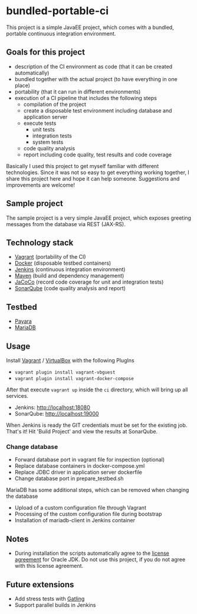 # bundled-portable-ci
This project is a simple JavaEE project, which comes with a bundled, portable continuous integration environment. 

## Goals for this project
- description of the CI environment as code (that it can be created automatically)
- bundled together with the actual project (to have everything in one place)
- portability (that it can run in different environments)
- execution of a CI pipeline that includes the following steps
    - compilation of the project
    - create a disposable test environment including database and application server
    - execute tests
        - unit tests
        - integration tests
        - system tests
    - code quality analysis
    - report including code quality, test results and code coverage

Basically I used this project to get myself familiar with different technologies. 
Since it was not so easy to get everything working together, I share this project here and hope it can help someone. Suggestions and improvements are welcome!

## Sample project
The sample project is a very simple JavaEE project, which exposes greeting messages from the database via REST (JAX-RS). 

## Technology stack
- [Vagrant](https://www.vagrantup.com) (portability of the CI)
- [Docker](https://www.docker.com) (disposable testbed containers)
- [Jenkins](https://jenkins-ci.org) (continuous integration environment)
- [Maven](https://maven.apache.org) (build and dependency management)
- [JaCoCo](http://eclemma.org/jacoco) (record code coverage for unit and integration tests)
- [SonarQube](http://www.sonarqube.org) (code quality analysis and report)

## Testbed
- [Payara](http://www.payara.fish)
- [MariaDB](https://mariadb.org)

## Usage
Install [Vagrant](http://vagrantup.com) / [VirtualBox](https://www.virtualbox.org) with the following PlugIns

- ```vagrant plugin install vagrant-vbguest```
- ```vagrant plugin install vagrant-docker-compose```

After that execute ```vagrant up``` inside the ```ci``` directory, which will bring up all services. 

- Jenkins: [http://localhost:18080](http://localhost:18080)
- SonarQube: [http://localhost:19000](http://localhost:19000)

When Jenkins is ready the GIT credentials must be set for the existing job. That's it! 
Hit 'Build Project' and view the results at SonarQube.

### Change database
- Forward database port in vagrant file for inspection (optional)
- Replace database containers in docker-compose.yml
- Replace JDBC driver in application server dockerfile
- Change database port in prepare_testbed.sh

MariaDB has some additional steps, which can be removed when changing the database

- Upload of a custom configuration file through Vagrant
- Processing of the custom configuration file during bootstrap
- Installation of mariadb-client in Jenkins container

## Notes
- During installation the scripts automatically agree to the [license agreement](http://www.oracle.com/technetwork/java/javase/terms/license/index.html) for Oracle JDK. Do not use this project, if you do not agree with this license agreement.

## Future extensions
- Add stress tests with [Gatling](http://gatling.io)
- Support parallel builds in Jenkins

